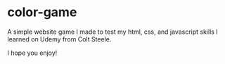 # color-game

A simple website game I made to test my html, css, and javascript skills I learned on Udemy from Colt Steele.

I hope you enjoy!
